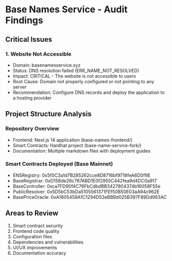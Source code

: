 # Base Names Service - Audit Findings

## Critical Issues

### 1. **Website Not Accessible**
- Domain: basenamesservice.xyz
- Status: DNS resolution failed (ERR_NAME_NOT_RESOLVED)
- Impact: CRITICAL - The website is not accessible to users
- Root Cause: Domain not properly configured or not pointing to any server
- Recommendation: Configure DNS records and deploy the application to a hosting provider

## Project Structure Analysis

### Repository Overview
- Frontend: Next.js 14 application (base-names-frontend/)
- Smart Contracts: Hardhat project (base-name-service-fork/)
- Documentation: Multiple markdown files with deployment guides

### Smart Contracts Deployed (Base Mainnet)
- ENSRegistry: 0x5f0C3a1d7B285262cce8D8716bf9718feA6D0f9E
- BaseRegistrar: 0xD158de26c787ABD1E0f2955C442fea9d4DC0a917
- BaseController: 0xca7FD90f4C76FbCdbdBB3427804374b16058F55e
- PublicResolver: 0x5D5bC53bDa5105561371FEf50B50E03aA94c962E
- BasePriceOracle: 0xA1805458A1C1294D53eBBBd025B397F89Dd963AC

## Areas to Review
1. Smart contract security
2. Frontend code quality
3. Configuration files
4. Dependencies and vulnerabilities
5. UI/UX improvements
6. Documentation accuracy

